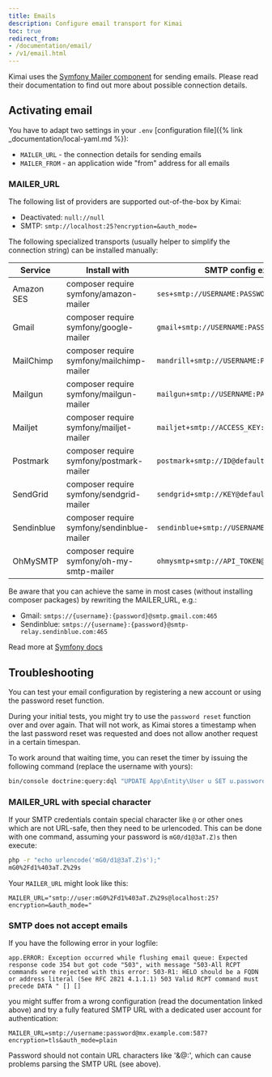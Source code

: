```yaml
---
title: Emails
description: Configure email transport for Kimai
toc: true
redirect_from: 
- /documentation/email/
- /v1/email.html
---
```


Kimai uses the [Symfony Mailer component](https://symfony.com/doc/current/mailer.html) for sending emails. 
Please read their documentation to find out more about possible connection details.

## Activating email

You have to adapt two settings in your `.env` [configuration file]({% link _documentation/local-yaml.md %}):

- `MAILER_URL` - the connection details for sending emails
- `MAILER_FROM` - an application wide "from" address for all emails

### MAILER_URL

The following list of providers are supported out-of-the-box by Kimai: 

- Deactivated: `null://null`
- SMTP: `smtp://localhost:25?encryption=&auth_mode=`

The following specialized transports (usually helper to simplify the connection string) can be installed manually:

| Service     | Install with                               | SMTP config example                            |
|-------------|--------------------------------------------|------------------------------------------------|
| Amazon SES  | composer require symfony/amazon-mailer     | `ses+smtp://USERNAME:PASSWORD@default`         |
| Gmail       | composer require symfony/google-mailer     | `gmail+smtp://USERNAME:PASSWORD@default`       |
| MailChimp   | composer require symfony/mailchimp-mailer  | `mandrill+smtp://USERNAME:PASSWORD@default`    |
| Mailgun     | composer require symfony/mailgun-mailer    | `mailgun+smtp://USERNAME:PASSWORD@default`     |
| Mailjet     | composer require symfony/mailjet-mailer    | `mailjet+smtp://ACCESS_KEY:SECRET_KEY@default` |
| Postmark    | composer require symfony/postmark-mailer   | `postmark+smtp://ID@default`                   |
| SendGrid    | composer require symfony/sendgrid-mailer   | `sendgrid+smtp://KEY@default`                  |
| Sendinblue  | composer require symfony/sendinblue-mailer | `sendinblue+smtp://USERNAME:PASSWORD@default`  |
| OhMySMTP    | composer require symfony/oh-my-smtp-mailer | `ohmysmtp+smtp://API_TOKEN@default`            |

Be aware that you can achieve the same in most cases (without installing composer packages) by rewriting the MAILER_URL, e.g.:

- Gmail: `smtps://{username}:{password}@smtp.gmail.com:465`
- Sendinblue: `smtps://{username}:{password}@smtp-relay.sendinblue.com:465`

Read more at [Symfony docs](https://symfony.com/doc/current/mailer.html)

## Troubleshooting

You can test your email configuration by registering a new account or using the password reset function.

During your initial tests, you might try to use the `password reset` function over and over again.
That will not work, as Kimai stores a timestamp when the last password reset was requested  and does not 
allow another request in a certain timespan.

To work around that waiting time, you can reset the timer by issuing the following command (replace the username with yours):
```bash
bin/console doctrine:query:dql "UPDATE App\Entity\User u SET u.passwordRequestedAt = null WHERE u.username = 'anna_admin'"
```

### MAILER_URL with special character 

If your SMTP credentials contain special character like `@` or other ones which are not URL-safe, then they need to be urlencoded. 
This can be done with one command, assuming your password is `mG0/d1@3aT.Z)s` then execute:

```bash
php -r "echo urlencode('mG0/d1@3aT.Z)s');"
mG0%2Fd1%403aT.Z%29s
```

Your `MAILER_URL` might look like this:
```
MAILER_URL="smtp://user:mG0%2Fd1%403aT.Z%29s@localhost:25?encryption=&auth_mode="
```

### SMTP does not accept emails

If you have the following error in your logfile:
```
app.ERROR: Exception occurred while flushing email queue: Expected response code 354 but got code "503", with message "503-All RCPT commands were rejected with this error: 503-R1: HELO should be a FQDN or address literal (See RFC 2821 4.1.1.1) 503 Valid RCPT command must precede DATA " [] []
```
you might suffer from a wrong configuration (read the documentation linked above) and try a fully featured SMTP URL with a dedicated user account for authentication:  
```
MAILER_URL=smtp://username:password@mx.example.com:587?encryption=tls&auth_mode=plain
```
Password should not contain URL characters like '&@:', which can cause problems parsing the SMTP URL (see above). 
